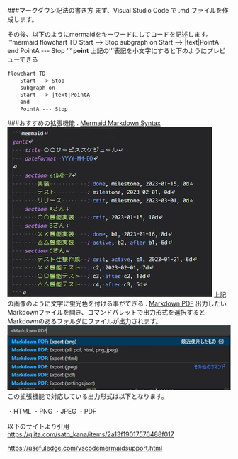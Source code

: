 ###マークダウン記法の書き方
まず、Visual Studio Code で .md ファイルを作成します。

その後、以下のようにmermaidをキーワードにしてコードを記述します。
’’’mermaid
flowchart TD
    Start --> Stop
    subgraph on
    Start --> |text|PointA
    end
    PointA --- Stop
’’’
**point**
上記の’’’表記を小文字にすると下のようにプレビューできる
```mermaid
flowchart TD
    Start --> Stop
    subgraph on
    Start --> |text|PointA
    end
    PointA --- Stop
``` 
###おすすめの拡張機能
. [Mermaid Markdown Syntax](https://marketplace.visualstudio.com/items?itemName=bpruitt-goddard.mermaid-markdown-syntax-highlighting)
![Alt text](image.png)
上記の画像のように文字に蛍光色を付ける事ができる
. [Markdown PDF](https://marketplace.visualstudio.com/items?itemName=yzane.markdown-pdf)
出力したいMarkdownファイルを開き、コマンドパレットで出力形式を選択するとMarkdownのあるフォルダにファイルが出力されます。
![Alt text](image-1.png)
この拡張機能で対応している出力形式は以下となります。

・HTML
・PNG
・JPEG
・PDF



以下のサイトより引用
https://qiita.com/sato_kana/items/2a13f19017576488f017

https://usefuledge.com/vscodemermaidsupport.html